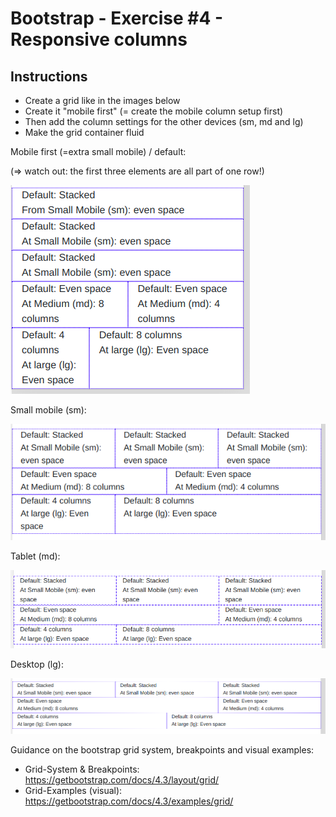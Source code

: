 # Bootstrap - Exercise #4 - Responsive columns

## Instructions

- Create a grid like in the images below
- Create it "mobile first" (= create the mobile column setup first)
- Then add the column settings for the other devices (sm, md and lg)
- Make the grid container fluid

Mobile first (=extra small mobile) / default:

(=> watch out: the first three elements are all part of one row!)

![Result mobile](result-default.png)

Small mobile (sm):

![Result mobile](result-mobile.png)

Tablet (md):

![Result tablet](result-tablet.png)

Desktop (lg):

![Result desktop](result-desktop.png)

Guidance on the bootstrap grid system, breakpoints and visual examples:

- Grid-System & Breakpoints: <https://getbootstrap.com/docs/4.3/layout/grid/>
- Grid-Examples (visual): <https://getbootstrap.com/docs/4.3/examples/grid/>
